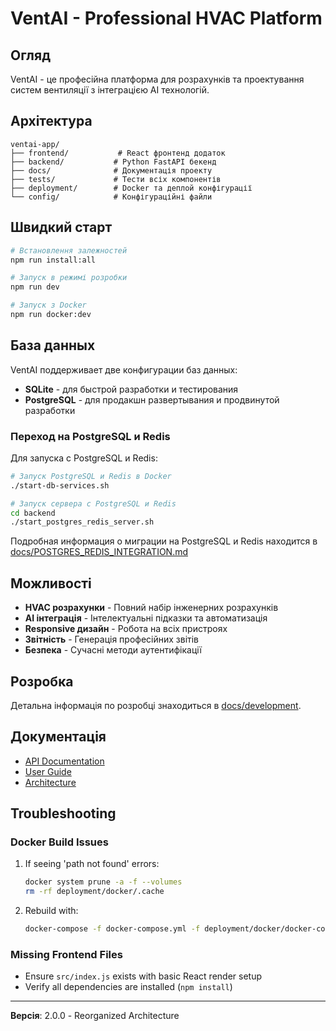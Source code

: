 # VentAI - Professional HVAC Platform

## Огляд

VentAI - це професійна платформа для розрахунків та проектування систем вентиляції з інтеграцією AI технологій.

## Архітектура

```
ventai-app/
├── frontend/           # React фронтенд додаток
├── backend/           # Python FastAPI бекенд
├── docs/              # Документація проекту
├── tests/             # Тести всіх компонентів
├── deployment/        # Docker та деплой конфігурації
└── config/            # Конфігураційні файли
```

## Швидкий старт

```bash
# Встановлення залежностей
npm run install:all

# Запуск в режимі розробки
npm run dev

# Запуск з Docker
npm run docker:dev
```

## База данных

VentAI поддерживает две конфигурации баз данных:
- **SQLite** - для быстрой разработки и тестирования
- **PostgreSQL** - для продакшн развертывания и продвинутой разработки

### Переход на PostgreSQL и Redis

Для запуска с PostgreSQL и Redis:

```bash
# Запуск PostgreSQL и Redis в Docker
./start-db-services.sh

# Запуск сервера с PostgreSQL и Redis
cd backend
./start_postgres_redis_server.sh
```

Подробная информация о миграции на PostgreSQL и Redis находится в [docs/POSTGRES_REDIS_INTEGRATION.md](docs/POSTGRES_REDIS_INTEGRATION.md)

## Можливості

- **HVAC розрахунки** - Повний набір інженерних розрахунків
- **AI інтеграція** - Інтелектуальні підказки та автоматизація
- **Responsive дизайн** - Робота на всіх пристроях
- **Звітність** - Генерація професійних звітів
- **Безпека** - Сучасні методи аутентифікації

## Розробка

Детальна інформація по розробці знаходиться в [docs/development](docs/development/).

## Документація

- [API Documentation](docs/api/)
- [User Guide](docs/user-guide/)
- [Architecture](docs/architecture/)

## Troubleshooting

### Docker Build Issues
1. If seeing 'path not found' errors:
   ```bash
   docker system prune -a -f --volumes
   rm -rf deployment/docker/.cache
   ```
2. Rebuild with:
   ```bash
   docker-compose -f docker-compose.yml -f deployment/docker/docker-compose.dev.yml up --build
   ```

### Missing Frontend Files
- Ensure `src/index.js` exists with basic React render setup
- Verify all dependencies are installed (`npm install`)

---

**Версія**: 2.0.0 - Reorganized Architecture

